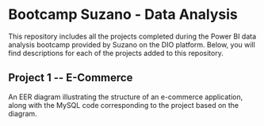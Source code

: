 # Bootcamp Suzano - Data Analysis
This repository includes all the projects completed during the Power BI data analysis bootcamp provided by Suzano on the DIO platform. Below, you will find descriptions for each of the projects added to this repository.

## Project 1 -- E-Commerce
An EER diagram illustrating the structure of an e-commerce application, along with the MySQL code corresponding to the project based on the diagram.
